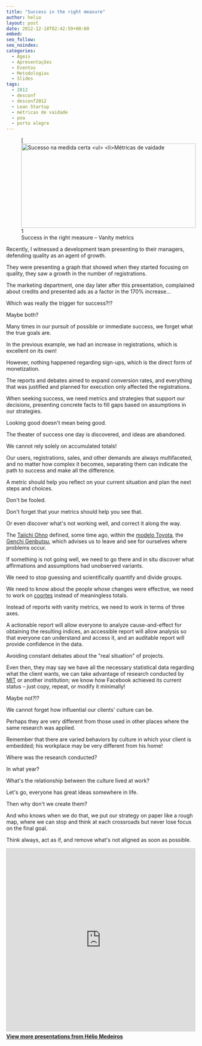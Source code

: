 ```yaml
---
title: "Success in the right measure"
author: helio
layout: post
date: 2012-12-18T02:42:59+00:00
embed: 
seo_follow: 
seo_noindex: 
categories:
  - Ageis
  - Apresentações
  - Eventos
  - Metodologias
  - Slides
tags:
  - 2012
  - desconf
  - desconf2012
  - Lean Startup
  - métricas de vaidade
  - poa
  - porto alegre
---
```


<figure id="attachment_667" style="width: 467px" class="wp-caption aligncenter">[<img class=" wp-image-667 " alt="Sucesso na medida certa

 - Métricas de vaidade" src="/uploads/2012/12/Screen-Shot-2012-12-18-at-12.39.38-AM.png" width="467" height="225" srcset="/uploads/2012/12/Screen-Shot-2012-12-18-at-12.39.38-AM.png 519w, /uploads/2012/12/Screen-Shot-2012-12-18-at-12.39.38-AM-300x144.png 300w" sizes="(max-width: 467px) 100vw, 467px" />][1] <figcaption class="wp-caption-text">Success in the right measure – Vanity metrics</figcaption></figure> Recently, I witnessed a development team presenting to their managers, defending quality as an agent of growth.

They were presenting a graph that showed when they started focusing on quality, they saw a growth in the number of registrations.

The marketing department, one day later after this presentation, complained about credits and presented ads as a factor in the 170% increase...

Which was really the trigger for success?!?

Maybe both?

Many times in our pursuit of possible or immediate success, we forget what the true goals are.

In the previous example, we had an increase in registrations, which is excellent on its own!

However, nothing happened regarding sign-ups, which is the direct form of monetization.

The reports and debates aimed to expand conversion rates, and everything that was justified and planned for execution only affected the registrations.

When seeking success, we need metrics and strategies that support our decisions, presenting concrete facts to fill gaps based on assumptions in our strategies.

Looking good doesn't mean being good.

The theater of success one day is discovered, and ideas are abandoned.

We cannot rely solely on accumulated totals!

Our users, registrations, sales, and other demands are always multifaceted, and no matter how complex it becomes, separating them can indicate the path to success and make all the difference.

A metric should help you reflect on your current situation and plan the next steps and choices.

Don't be fooled.

Don't forget that your metrics should help you see that.

Or even discover what's not working well, and correct it along the way.

The <a title="Taiichi Ohno" href="http://en.wikipedia.org/wiki/Taiichi_Ohno" target="_blank">Taiichi Ohno</a> defined, some time ago, within the <a title="Toyota Lean Manufacturing" href="http://en.wikipedia.org/wiki/Lean_manufacturing" target="_blank">modelo Toyota</a>, the [Genchi Genbutsu][2], which advises us to leave and see for ourselves where problems occur.

If something is not going well, we need to go there and in situ discover what affirmations and assumptions had unobserved variants.

We need to stop guessing and scientifically quantify and divide groups.

We need to know about the people whose changes were effective, we need to work on <a title="Coorte" href="http://pt.wikipedia.org/wiki/Coorte_(estat%C3%ADstica)" target="_blank">coortes</a> instead of meaningless totals.

Instead of reports with vanity metrics, we need to work in terms of three axes.

A actionable report will allow everyone to analyze cause-and-effect for obtaining the resulting indices, an accessible report will allow analysis so that everyone can understand and access it, and an auditable report will provide confidence in the data.

Avoiding constant debates about the "real situation" of projects.

Even then, they may say we have all the necessary statistical data regarding what the client wants, we can take advantage of research conducted by [MIT][3] or another institution; we know how Facebook achieved its current status – just copy, repeat, or modify it minimally!

Maybe not?!?

We cannot forget how influential our clients' culture can be.

Perhaps they are very different from those used in other places where the same research was applied.

Remember that there are varied behaviors by culture in which your client is embedded; his workplace may be very different from his home!

Where was the research conducted?

In what year?

What's the relationship between the culture lived at work?

Let's go, everyone has great ideas somewhere in life.

Then why don't we create them?

And who knows when we do that, we put our strategy on paper like a rough map, where we can stop and think at each crossroads but never lose focus on the final goal.

Think always, act as if, and remove what's not aligned as soon as possible. 
<p style="text-align: center">
 <div style="margin-bottom: 20px;">
<iframe src="https://www.slideshare.net/slideshow/embed_code/key/Ltp1NzAzENXGu8" width="597" height="486" frameborder="0" marginwidth="0" marginheight="0" scrolling="no" style="border:1px solid #CCC; border-width:1px; margin-bottom:5px; max-width: 100%;" allowfullscreen></iframe>
</iframe>
<div style="margin-bottom:5px">
    <strong><a href="//www.slideshare.net/heliomedeiros" target="_blank">View more presentations from Hélio Medeiros</a></strong>
</div>
</div> 
</p>

[2]: http://en.wikipedia.org/wiki/Genchi_Genbutsu "Genchi Genbutsu"

[3]: http://www.mit.edu/

[1]: /uploads/2012/12/Screen-Shot-2012-12-18-at-12.39.38-AM.png